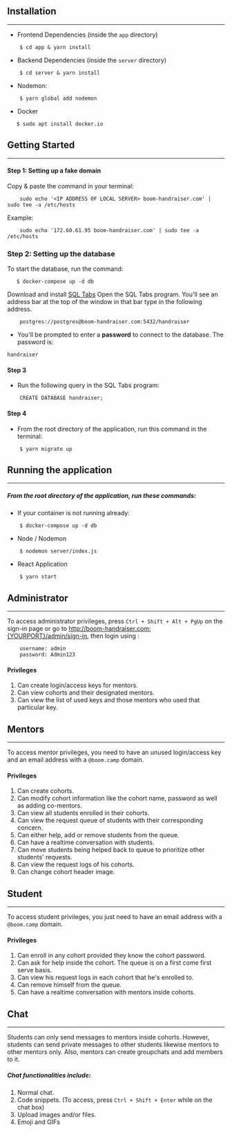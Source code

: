 ## Installation
------

* Frontend Dependencies (inside the `app` directory)
```
    $ cd app & yarn install
```    
* Backend Dependencies (inside the `server` directory)
```
    $ cd server & yarn install
```
* Nodemon:
```
    $ yarn global add nodemon
```
* Docker
```
   $ sudo apt install docker.io
```
## Getting Started
------

#### Step 1: Setting up a fake domain
Copy & paste the command in your terminal:
````
    sudo echo '<IP ADDRESS OF LOCAL SERVER> boom-handraiser.com' | sudo tee -a /etc/hosts
````
Example:
```
    sudo echo '172.60.61.95 boom-handraiser.com' | sudo tee -a /etc/hosts
```
### Step 2: Setting up the database
  To start the database, run the command:
```
   $ docker-compose up -d db
```
Download and install [SQL Tabs](https://www.sqltabs.com/)
Open the SQL Tabs program. You'll see an address bar at the top of the window in that bar type in the following address.
```
    postgres://postgres@boom-handraiser.com:5432/handraiser
```
  * You'll be prompted to enter a **password** to connect to the database. The password is:
```
handraiser
```
#### Step 3
  * Run the following query in the SQL Tabs program:
```
    CREATE DATABASE handraiser;
```
#### Step 4
  * From the root directory of the application, run this command in the terminal:
```
    $ yarn migrate up
```
## Running the application
------
##### From the root directory of the application, run these commands:
* If your container is not running already:
```
    $ docker-compose up -d db
```
* Node / Nodemon
```
    $ nodemon server/index.js
```
* React Application
```
    $ yarn start
```

## Administrator
------
To access administrator privileges, press `Ctrl + Shift + Alt + PgUp` on the sign-in page or go to http://boom-handraiser.com:{YOURPORT}/admin/sign-in, then login using :
```
    username: admin
    password: Admin123
```
#### Privileges
1. Can create login/access keys for mentors.
2. Can view cohorts and their designated mentors.
3. Can view the list of used keys and those mentors who used that particular key.

## Mentors
------
To access mentor privileges, you need to have an unused login/access key and an email address with a `@boom.camp` domain.
#### Privileges
1. Can create cohorts.
2. Can modify cohort information like the cohort name, password as well as adding co-mentors.
3. Can view all students enrolled in their cohorts.
4. Can view the request queue of students with their corresponding concern.
5. Can either help, add or remove students from the queue.
6. Can have a realtime conversation with students.
7. Can move students being helped back to queue to prioritize other students' requests.
8. Can view the request logs of his cohorts. 
9. Can change cohort header image.

## Student
------
To access student privileges, you just need to have an email address with a `@boom.camp` domain.
#### Privileges
1. Can enroll in any cohort provided they know the cohort password.
2. Can ask for help inside the cohort. The queue is on a first come first serve basis.
3. Can view his request logs in each cohort that he's enrolled to.
5. Can remove himself from the queue.
6. Can have a realtime conversation with mentors inside cohorts.

## Chat
------
Students can only send messages to mentors inside cohorts. However, students can send private messages to other students likewise mentors to other mentors only. Also, mentors can create groupchats and add members to it.
##### Chat functionalities include:
1. Normal chat.
2. Code snippets. (To access, press `Ctrl + Shift + Enter` while on the chat box)
3. Upload images and/or files.
4. Emoji and GIFs